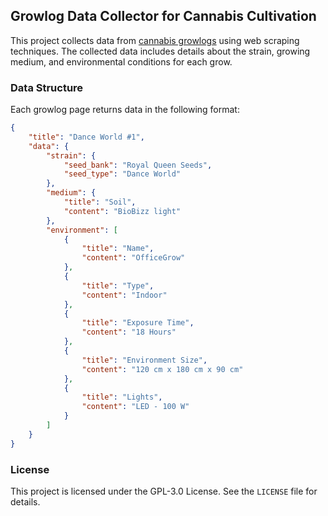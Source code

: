 ## Growlog Data Collector for Cannabis Cultivation

This project collects data from [cannabis growlogs](https://growithjane.com/explore-growlogs) using web scraping techniques. The collected data includes details about the strain, growing medium, and environmental conditions for each grow.

### Data Structure

Each growlog page returns data in the following format:

```json
{
    "title": "Dance World #1",
    "data": {
        "strain": {
            "seed_bank": "Royal Queen Seeds",
            "seed_type": "Dance World"
        },
        "medium": {
            "title": "Soil",
            "content": "BioBizz light"
        },
        "environment": [
            {
                "title": "Name",
                "content": "OfficeGrow"
            },
            {
                "title": "Type",
                "content": "Indoor"
            },
            {
                "title": "Exposure Time",
                "content": "18 Hours"
            },
            {
                "title": "Environment Size",
                "content": "120 cm x 180 cm x 90 cm"
            },
            {
                "title": "Lights",
                "content": "LED - 100 W"
            }
        ]
    }
}
```


### License

This project is licensed under the GPL-3.0 License. See the `LICENSE` file for details.


